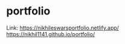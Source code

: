 # portfolio
Link: https://nikhileswarsportfolio.netlify.app/
            https://nikhil1141.github.io/portfolio/
